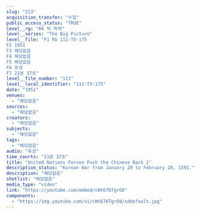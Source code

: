 ```yaml
---
slug: "213"
acquisition_transfer: "수집"
public_access_status: "TRUE"
level__rg: "R4 빅 픽쳐"
level__series: "The Big Picture"
level__file: "F1 RG 111-TV-175
F2 1951
F3 해당없음
F4 해당없음
F5 해당없음
F6 유성
F7 21분 37초"
level__file_number: "111"
level__local_identifier: "111-TV-175"
date: "1951"
venues: 
  - "해당없음"
sources: 
  - "해당없음"
creators: 
  - "해당없음"
subjects: 
  - "해당없음"
tags: 
  - "해당없음"
audio: "유성"
time_courts: "21분 37초"
title: "United Nations Forces Push the Chinese Back 1"
description_status: "Korean War from January 20 to February 20, 1591."
description: "해당없음"
shotlist: "해당없음"
media_type: "video"
link: "https://youtube.com/embed/cWt676TgrO8"
components: 
  - "https://img.youtube.com/vi/cWt676TgrO8/sddefault.jpg"
---
```

